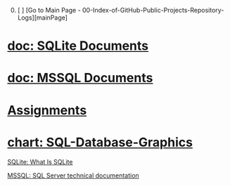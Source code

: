 
00. [ ] [Go to Main Page - 00-Index-of-GitHub-Public-Projects-Repository-Logs][mainPage]

# [doc: SQLite Documents](./61-SQLite/)

# [doc: MSSQL Documents](./62-MSSQL/)

# [Assignments](./68-Assignments/)

# [chart: SQL-Database-Graphics](./69-SQL-Database-Graphics/)

[SQLite: What Is SQLite](https://www.sqlitetutorial.net/what-is-sqlite/)

[MSSQL: SQL Server technical documentation](https://docs.microsoft.com/tr-tr/sql/sql-server/?view=sql-server-ver15)
